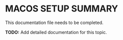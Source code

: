 # MACOS SETUP SUMMARY

This documentation file needs to be completed.

**TODO:** Add detailed documentation for this topic.

